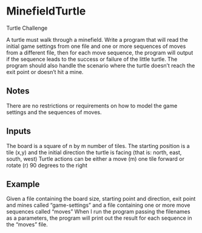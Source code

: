 # MinefieldTurtle
Turtle Challenge

A turtle must walk through a minefield. Write a program that will read the initial game settings
from one file and one or more sequences of moves from a different file, then for each move
sequence, the program will output if the sequence leads to the success or failure of the little
turtle.
The program should also handle the scenario where the turtle doesn’t reach the exit point or
doesn’t hit a mine.
## Notes
There are no restrictions or requirements on how to model the game settings and the sequences of moves.
## Inputs
The board is a square of n by m number of tiles. The starting position is a tile (x,y) and the initial direction the turtle is facing (that is: north, east,
south, west)
Turtle actions can be either a move (m) one tile forward or rotate (r) 90 degrees to the right

## Example
Given a file containing the board size, starting point and direction, exit point and mines called
“game-settings” and a file containing one or more move sequences called “moves”
When I run the program passing the filenames as a parameters, the program will print out the
result for each sequence in the “moves” file.
